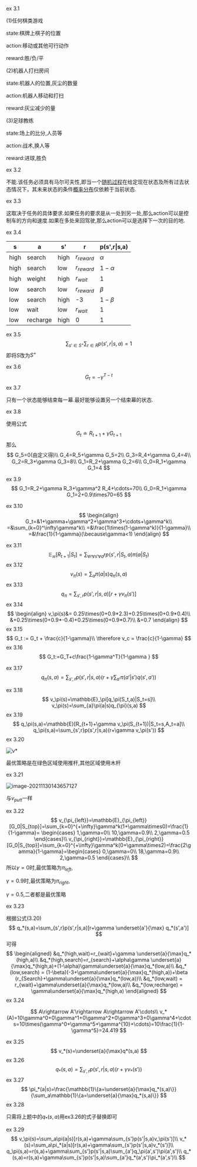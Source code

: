 ex 3.1

(1)任何棋类游戏

state:棋牌上棋子的位置

action:移动或其他可行动作

reward:胜/负/平

(2)机器人打扫房间

state:机器人的位置,灰尘的数量

action:机器人移动和打扫

reward:灰尘减少的量

(3)足球教练

state:场上的比分,人员等

action:战术,换人等

reward:进球,胜负



ex 3.2

不能.该任务必须具有马尔可夫性,即当一个[随机过程](https://baike.baidu.com/item/随机过程)在给定现在状态及所有过去状态情况下，其未来状态的条件[概率分布](https://baike.baidu.com/item/概率分布)仅依赖于当前状态.



ex 3.3

这取决于任务的具体要求.如果任务的要求是从一处到另一处,那么action可以是控制车的方向和速度.如果在多处来回驾驶,那么action可以是选择下一次的目的地.



ex 3.4

| s    | a        | s'   | r            | p(s',r\|s,a) |
| ---- | -------- | ---- | ------------ | ------------ |
| high | search   | high | $r_{reward}$ | $\alpha$     |
| high | search   | low  | $r_{reward}$ | $1-\alpha$   |
| high | weight   | high | $r_{wait}$   | 1            |
| low  | search   | low  | $r_{reward}$ | $\beta$      |
| low  | search   | high | -3           | $1-\beta$    |
| low  | wait     | low  | $r_{wait}$   | 1            |
| low  | recharge | high | 0            | 1            |



ex 3.5
$$
\sum_{s'\in S^+}\sum_{r\in R}p(s',r|s,a)=1
$$
即将$S$改为$S^+$



ex 3.6
$$
G_t=-\gamma^{T-t} 
$$
ex 3.7

只有一个状态能够结束每一幕.最好能够设置另一个结束幕的状态.



ex 3.8

使用公式
$$
G_t\doteq R_{t+1}+\gamma G_{t+1}
$$
那么
$$
G_5=0(由定义得)\\
G_4=R_5+\gamma G_5=2\\
G_3=R_4+\gamma G_4=4\\
G_2=R_3+\gamma G_3=8\\
G_1=R_2+\gamma G_2=6\\
G_0=R_1+\gamma G_1=4
$$


ex 3.9
$$
G_1=R_2+\gamma R_3+\gamma^2 R_4+\cdots=70\\
G_0=R_1+\gamma G_1=2+0.9\times70=65
$$


ex 3.10
$$
\begin{align}
G_t=&1+\gamma+\gamma^2+\gamma^3+\cdots+\gamma^k\\
=&\sum_{k=0}^\infty\gamma^k\\
=&\frac{1\times(1-\gamma^k)}{1-\gamma}\\
=&\frac{1}{1-\gamma}(\because\gamma<1)
\end{align}
$$


ex 3.11
$$
\mathbb{E_\pi}[R_{t+1}|S_t]=\sum_{\forall r\forall s' \forall a}rp(s',r|S_t,a)\pi(a|S_t)
$$
ex 3.12
$$
v_\pi(s)=\sum_a\pi(a|s)q_\pi(s,a)
$$
ex 3.13
$$
q_\pi=\sum_{s',r}p(s',r|s,a)[r+\gamma v_\pi(s')]
$$
ex 3.14
$$
\begin{align}
v_\pi(s)&=
0.25\times(0+0.9*2.3)+0.25\times(0+0.9*0.4)\\
&+0.25\times(0+0.9*-0.4)+0.25\times(0+0.9*0.7)\\
&=0.7
\end{align}
$$
ex 3.15
$$
G_t := G_t + \frac{c}{1-\gamma}\\
\therefore v_c = \frac{c}{1-\gamma}
$$
ex 3.16
$$
G_t:=G_T+c\frac{1-\gamma^T}{1-\gamma }
$$


ex 3.17
$$
q_\pi(s,a)=\sum_{s',r}p(s',r|s,a)(r+\gamma \sum_{a'}\pi(a'|s')q(s',a'))
$$


ex 3.18
$$
v_\pi(s)=\mathbb{E}_\pi[q_\pi(S_t,a)|S_t=s]\\
v_\pi(s)=\sum_{a}\pi(a|s)q_{\pi}(s,a)
$$
ex 3.19
$$
q_\pi(s,a)=\mathbb{E}[R_{t+1}+\gamma v_\pi(S_{t+1})|S_t=s,A_t=a]\\
q_\pi(s,a)=\sum_{s',r}p(s',r|s,a)(r+\gamma v_\pi(s'))
$$
ex 3.20

![v*](D:\RL\images\ex3.20.PNG)

最优策略是在绿色区域使用推杆,其他区域使用木杆



ex 3.21

![image-20211130143657127](D:\RL\images\ex3.21.png)

与$v_{putt}$一样



ex 3.22
$$
v_{\pi_{left}}=\mathbb{E}_{\pi_{left}}[G_0|S_{top}]=\sum_{k=0}^{+\infty}\gamma^k(1+\gamma\times0)=\frac{1}{1-\gamma}=
\begin{cases}
1,\gamma=0\\
10,\gamma=0.9\\
2,\gamma=0.5
\end{cases}\\
v_{\pi_{right}}=\mathbb{E}_{\pi_{right}}[G_0|S_{top}]=\sum_{k=0}^{+\infty}\gamma^k(0+\gamma\times2)=\frac{2\gamma}{1-\gamma}=\begin{cases}
0,\gamma=0\\
18,\gamma=0.9\\
2,\gamma=0.5
\end{cases}\\
$$
所以$\gamma=0$时,最优策略为$\pi_{left}$,

$\gamma=0.9$时,最优策略为$\pi_{right}$,

$\gamma=0.5$,二者都是最优策略



ex 3.23

根据公式(3.20)
$$
q_*(s,a)=\sum_{s',r}p(s',r|s,a)[r+\gamma  \underset{a'}{\max} q_*(s',a')]
$$
可得
$$
\begin{aligned}
&q_*(high,wait)=r_{wait}+\gamma \underset{a}{\max}q_*(high,a)\\
&q_*(high,search)=r_{search}+\alpha\gamma \underset{a}{\max}q_*(high,a)+(1-\alpha)\gamma\underset{a}{\max}q_*(low,a)\\
&q_*(low,search) = (1-\beta)(-3+\gamma\underset{a}{\max}q_*(high,a))+\beta (r_{Search}+\gamma\underset{a}{\max}q_*(low,a))\\
&q_*(low,wait) = r_{wait}+\gamma\underset{a}{\max}q_*(low,a)\\
&q_*(low,recharge) = \gamma\underset{a}{\max}q_*(high,a)
\end{aligned}
$$
ex 3.24 


$$
A\rightarrow A'\rightarrow A\rightarrow A'\cdots\\
v_*(A)=10\gamma^0+0\gamma^1+0\gamma^2+0\gamma^3+0\gamma^4+\cdots=10\times(\gamma^0+\gamma^5+\gamma^{10}+\cdots)=10\frac{1}{1-\gamma^5}=24.419
$$


ex 3.25
$$
v_*(s)=\underset{a}{\max}q*(s,a)
$$
ex 3.26
$$
q_*(s,a)=\sum_{s',r}p(s',r|s,a)(r+\gamma v_*(s'))
$$
ex 3.27
$$
\pi_*(a|s)=\frac{\mathbb{1}\{a=\underset{a}{\max}q_*(s,a)\}}{\sum_a\mathbb{1}\{a=\underset{a}{\max}q_*(s,a)\}}
$$
ex 3.28

只需将上题中的$q_*(s,a)$用ex3.26的式子替换即可



ex 3.29
$$
v_\pi(s)=\sum_a\pi(a|s)[r(s,a)+\gamma\sum_{s'}p(s'|s,a)v_\pi(s')]\\
v_*(s)=\sum_a\pi_*(a|s)[r(s,a)+\gamma\sum_{s'}p(s'|s,a)v_*(s')]\\
q_\pi(s,a)=r(s,a)+\gamma\sum_{s'}p(s'|s,a)\sum_{a'}q_\pi(a',s')\pi(a',s')\\
q_*(s,a)=r(s,a)+\gamma\sum_{s'}p(s'|s,a)\sum_{a'}q_*(a',s')\pi_*(a',s')\\
$$
